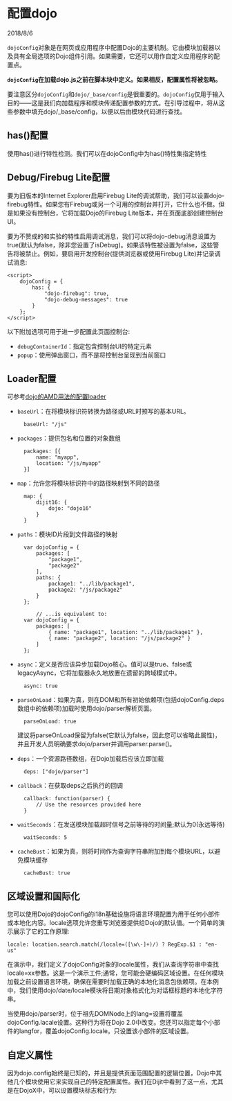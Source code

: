 # 配置dojo #
2018/8/6

`dojoConfig`对象是在网页或应用程序中配置Dojo的主要机制。它由模块加载器以及具有全局选项的Dojo组件引用。如果需要，它还可以用作自定义应用程序的配置点。

**`dojoConfig`在加载dojo.js之前在脚本块中定义。如果相反，配置属性将被忽略。**

要注意区分`dojoConfig`和`dojo/_base/config`是很重要的。`dojoConfig`仅用于输入目的——这是我们向加载程序和模块传递配置参数的方式。在引导过程中，将从这些参数中填充dojo/_base/config，以便以后由模块代码进行查找。

## has()配置 ##
使用has()进行特性检测。我们可以在dojoConfig中为has()特性集指定特性

## Debug/Firebug Lite配置 ##
要为旧版本的Internet Explorer启用Firebug Lite的调试帮助，我们可以设置dojo-firebug特性。如果您有Firebug或另一个可用的控制台并打开，它什么也不做。但是如果没有控制台，它将加载Dojo的Firebug Lite版本，并在页面底部创建控制台UI。

要为不赞成的和实验的特性启用调试消息，我们可以将dojo-debug消息设置为true(默认为false，除非您设置了isDebug)。如果该特性被设置为false，这些警告将被禁止。例如，要启用开发控制台(提供浏览器或使用Firebug Lite)并记录调试消息:

	<script>
		dojoConfig = {
			has: {
				"dojo-firebug": true,
				"dojo-debug-messages": true
			}
		};
	</script>
以下附加选项可用于进一步配置此页面控制台:

- `debugContainerId`：指定包含控制台UI的特定元素
- `popup`：使用弹出窗口，而不是将控制台呈现到当前窗口

## Loader配置 ##
可参考[dojo的AMD用法的配置loader](https://github.com/Hippo32/DIST/blob/master/summary/dojo%E7%9A%84AMD%E7%94%A8%E6%B3%95.md#%E9%85%8D%E7%BD%AEloader)

- `baseUrl`：在将模块标识符转换为路径或URL时预写的基本URL。

		baseUrl: "/js"
- `packages`：提供包名和位置的对象数组

	    packages: [{
	        name: "myapp",
	        location: "/js/myapp"
	    }]
- `map`：允许您将模块标识符中的路径映射到不同的路径

	    map: {
	        dijit16: {
	            dojo: "dojo16"
	        }
	    }
- `paths`：模块ID片段到文件路径的映射

		var dojoConfig = {
		    packages: [
		        "package1",
		        "package2"
		    ],
		    paths: {
		        package1: "../lib/package1",
		        package2: "/js/package2"
		    }
		};
		
		    // ...is equivalent to:
		var dojoConfig = {
		    packages: [
		        { name: "package1", location: "../lib/package1" },
		        { name: "package2", location: "/js/package2" }
		    ]
		};
- `async`：定义是否应该异步加载Dojo核心。值可以是true、false或legacyAsync，它将加载器永久地放置在遗留的跨域模式中。

		async: true
- `parseOnLoad`：如果为真，则在DOM和所有初始依赖项(包括dojoConfig.deps数组中的依赖项)加载时使用dojo/parser解析页面。

		parseOnLoad: true
	建议将parseOnLoad保留为false(它默认为false，因此您可以省略此属性)，并且开发人员明确要求dojo/parser并调用parser.parse()。
- `deps`：一个资源路径数组，在Dojo加载后应该立即加载

		deps: ["dojo/parser"]

- `callback`：在获取deps之后执行的回调

	    callback: function(parser) {
	        // Use the resources provided here
	    }
- `waitSeconds`：在发送模块加载超时信号之前等待的时间量;默认为0(永远等待)

		waitSeconds: 5
- `cacheBust`：如果为真，则将时间作为查询字符串附加到每个模块URL，以避免模块缓存

		cacheBust: true

## 区域设置和国际化 ##
您可以使用Dojo的dojoConfig的i18n基础设施将语言环境配置为用于任何小部件或本地化内容。locale选项允许您重写浏览器提供给Dojo的默认值。一个简单的演示展示了它的工作原理:

	locale: location.search.match(/locale=([\w\-]+)/) ? RegExp.$1 : "en-us"
在演示中，我们定义了dojoConfig对象的locale属性，我们从查询字符串中查找locale=xx参数。这是一个演示工件;通常，您可能会硬编码区域设置。在任何模块加载之前设置语言环境，确保在需要时加载正确的本地化消息包依赖项。在本例中，我们使用dojo/date/locale模块将日期对象格式化为对话框标题的本地化字符串。

当使用dojo/parser时，位于祖先DOMNode上的lang=设置将覆盖dojoConfig.lacale设置。这种行为将在Dojo 2.0中改变。您还可以指定每个小部件的langfor，覆盖dojoConfig.locale。只设置该小部件的区域设置。

## 自定义属性 ##
因为dojo.config始终是已知的，并且是提供页面范围配置的逻辑位置，Dojo中其他几个模块使用它来实现自己的特定配置属性。我们在Dijit中看到了这一点，尤其是在DojoX中，可以设置模块标志和行为: